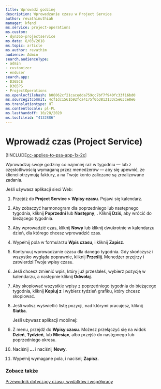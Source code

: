 ```yaml
---
title: Wprowadź godzinę
description: Wprowadzanie czasu w Project Service
author: revathimuthiah
manager: kfend
ms.service: project-operations
ms.custom:
- dyn365-projectservice
ms.date: 8/03/2018
ms.topic: article
ms.author: revathim
audience: Admin
search.audienceType:
- admin
- customizer
- enduser
search.app:
- D365CE
- D365PS
- ProjectOperations
ms.openlocfilehash: b06062cf21cacedda759cc7bf7f940fc33f16bd0
ms.sourcegitcommit: 4cf1dc1561b92fca4175f0b3813133c5e63ce8e6
ms.translationtype: HT
ms.contentlocale: pl-PL
ms.lasthandoff: 10/28/2020
ms.locfileid: "4132886"
---
```

# <a name="enter-time-project-service"></a>Wprowadź czas (Project Service)

[!INCLUDE[cc-applies-to-psa-app-1x-2x](../includes/cc-applies-to-psa-app-1x-2x.md)]

Wprowadzaj swoje godziny co najmniej raz w tygodniu — lub z częstotliwością wymaganą przez menedżerów — aby się upewnić, że klienci otrzymują faktury, a na Twoje konto zaliczane są zrealizowane zadania.  
  
 Jeśli używasz aplikacji sieci Web:  
  
1. Przejdź do **Project Service > Wpisy czasu**. Pojawi się kalendarz.  
  
2. Aby zobaczyć harmonogram dla poprzedniego lub następnego tygodnia, kliknij **Poprzedni** lub **Następny**, . Kliknij **Dziś**, aby wrócić do bieżącego tygodnia.  
  
3. Aby wprowadzić czas, kliknij **Nowy** lub kliknij dwukrotnie w kalendarzu dzień, dla którego chcesz wprowadzić czas.  
  
4. Wypełnij pola w formularzu **Wpis czasu**, i kliknij **Zapisz**.  
  
5. Kontynuuj wprowadzanie czasu dla danego tygodnia. Gdy skończysz i wszystko wygląda poprawnie, kliknij **Prześlij**. Menedżer przejrzy i zatwierdzi Twoje wpisy czasu.  
  
6. Jeśli chcesz zmienić wpis, który już przesłałeś, wybierz pozycję w kalendarzu, a następnie kliknij **Odwołaj**.  
  
7. Aby skopiować wszystkie wpisy z poprzedniego tygodnia do bieżącego tygodnia, kliknij **Kopiuj z** i wybierz tydzień grafiku, który chcesz skopiować.  
  
8. Jeśli wolisz wyświetlić listę pozycji, nad którymi pracujesz, kliknij **Siatka**.  
  
   Jeśli używasz aplikacji mobilnej:  
  
9. Z menu, przejdź do **Wpisy czasu**.     Możesz przełączyć się na widok **Dzień**, **Tydzień**, lub **Miesiąc**, albo przejść do następnego lub poprzedniego okresu.  
  
10. Naciśnij **…** i naciśnij **Nowy**.  
  
11. Wypełnij wymagane pola, i naciśnij **Zapisz**.  
  
### <a name="see-also"></a>Zobacz także  
 [Przewodnik dotyczący czasu, wydatków i współpracy](../psa/time-expense-collaboration-guide.md)
